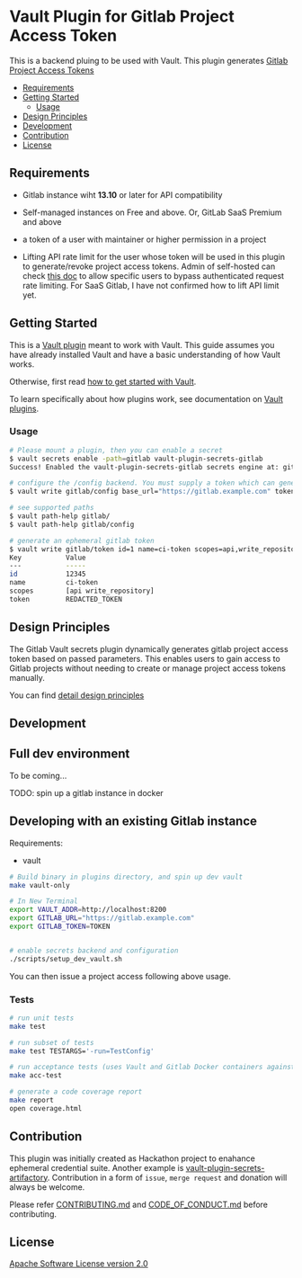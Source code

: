 # Vault Plugin for Gitlab Project Access Token

This is a backend pluing to be used with Vault. This plugin generates [Gitlab Project Access Tokens][pat]

- [Requirements](#requirements)
- [Getting Started](#getting-started)
  - [Usage](#usage)
- [Design Principles](#design-principles)
- [Development](#development)
- [Contribution](#contribution)
- [License](#license)

## Requirements

- Gitlab instance wiht **13.10** or later for API compatibility
- Self-managed instances on Free and above. Or, GitLab SaaS Premium and above
- a token of a user with maintainer or higher permission in a project

- Lifting API rate limit for the user whose token will be used in this plugin to generate/revoke project access tokens. Admin of self-hosted can check [this doc][lift rate limit] to allow specific users to bypass authenticated request rate limiting. For SaaS Gitlab, I have not confirmed how to lift API limit yet.

## Getting Started

This is a [Vault plugin] meant to work with Vault. This guide assumes you have already installed
Vault and have a basic understanding of how Vault works.

Otherwise, first read [how to get started with Vault][vault-getting-started].

To learn specifically about how plugins work, see documentation on [Vault
plugins][vault plugin].

### Usage

```sh
# Please mount a plugin, then you can enable a secret
$ vault secrets enable -path=gitlab vault-plugin-secrets-gitlab
Success! Enabled the vault-plugin-secrets-gitlab secrets engine at: gitlab/

# configure the /config backend. You must supply a token which can generate project access tokens
$ vault write gitlab/config base_url="https://gitlab.example.com" token=$GITLAB_TOKEN 

# see supported paths
$ vault path-help gitlab/
$ vault path-help gitlab/config

# generate an ephemeral gitlab token
$ vault write gitlab/token id=1 name=ci-token scopes=api,write_repository
Key           Value
---           -----
id            12345
name          ci-token
scopes        [api write_repository]
token         REDACTED_TOKEN
```

## Design Principles

The Gitlab Vault secrets plugin dynamically generates gitlab project access token based on passed parameters. This enables users to gain access to Gitlab projects without needing to create or manage project access tokens manually.

You can find [detail design principles](docs/design-principles.md)

## Development

## Full dev environment

To be coming...

TODO: spin up a gitlab instance in docker

## Developing with an existing Gitlab instance

Requirements:

- vault

```sh
# Build binary in plugins directory, and spin up dev vault
make vault-only

# In New Terminal
export VAULT_ADDR=http://localhost:8200
export GITLAB_URL="https://gitlab.example.com"
export GITLAB_TOKEN=TOKEN


# enable secrets backend and configuration
./scripts/setup_dev_vault.sh
```

You can then issue a project access following above usage.

### Tests

```sh
# run unit tests
make test

# run subset of tests
make test TESTARGS='-run=TestConfig'

# run acceptance tests (uses Vault and Gitlab Docker containers against the compiled plugin)
make acc-test

# generate a code coverage report
make report
open coverage.html

```

## Contribution

This plugin was initially created as Hackathon project to enahance ephemeral credential suite. Another example is [vault-plugin-secrets-artifactory]. Contribution in a form of `issue`, `merge request` and donation will always be welcome.

Please refer [CONTRIBUTING.md](CONTRIBUTING.md) and [CODE_OF_CONDUCT.md](CODE_OF_CONDUCT.md) before contributing.

## License

[Apache Software License version 2.0](LICENSE)

[pat]: https://docs.gitlab.com/ee/user/project/settings/project_access_tokens.html
[lift rate limit]: https://docs.gitlab.com/ee/user/admin_area/settings/user_and_ip_rate_limits.html#allow-specific-users-to-bypass-authenticated-request-rate-limiting
[vault-plugin-secrets-artifactory]: https://github.com/splunk/vault-plugin-secrets-artifactory
[vault plugin]:https://www.vaultproject.io/docs/internals/plugins.html
[vault-getting-started]:https://www.vaultproject.io/intro/getting-started/install.html
